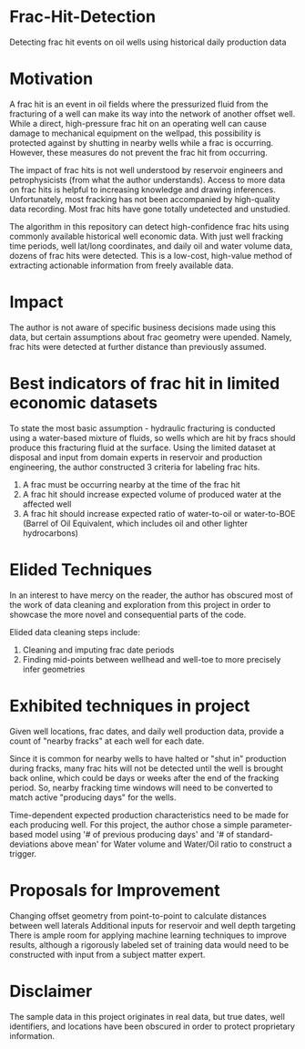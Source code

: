 # Frac-Hit-Detection
Detecting frac hit events on oil wells using historical daily production data


# Motivation
A frac hit is an event in oil fields where the pressurized fluid from the fracturing of a well can make its way into the network of another offset well. While a direct, high-pressure frac hit on an operating well can cause damage to mechanical equipment on the wellpad, this possibility is protected against by shutting in nearby wells while a frac is occurring. However, these measures do not prevent the frac hit from occurring.

The impact of frac hits is not well understood by reservoir engineers and petrophysicists (from what the author understands). Access to more data on frac hits is helpful to increasing knowledge and drawing inferences. Unfortunately, most fracking has not been accompanied by high-quality data recording. Most frac hits have gone totally undetected and unstudied.

The algorithm in this repository can detect high-confidence frac hits using commonly available historical well economic data. With just well fracking time periods, well lat/long coordinates, and daily oil and water volume data, dozens of frac hits were detected. This is a low-cost, high-value method of extracting actionable information from freely available data.

# Impact
The author is not aware of specific business decisions made using this data, but certain assumptions about frac geometry were upended. Namely, frac hits were detected at further distance than previously assumed.

# Best indicators of frac hit in limited economic datasets
To state the most basic assumption - hydraulic fracturing is conducted using a water-based mixture of fluids, so wells which are hit by fracs should produce this fracturing fluid at the surface. Using the limited dataset at disposal and input from domain experts in reservoir and production engineering, the author constructed 3 criteria for labeling frac hits.
1. A frac must be occurring nearby at the time of the frac hit
2. A frac hit should increase expected volume of produced water at the affected well
3. A frac hit should increase expected ratio of water-to-oil or water-to-BOE (Barrel of Oil Equivalent, which includes oil and other lighter hydrocarbons)

# Elided Techniques
In an interest to have mercy on the reader, the author has obscured most of the work of data cleaning and exploration from this project in order to showcase the more novel and consequential parts of the code.

Elided data cleaning steps include:
1. Cleaning and imputing frac date periods
2. Finding mid-points between wellhead and well-toe to more precisely infer geometries

# Exhibited techniques in project
Given well locations, frac dates, and daily well production data, provide a count of "nearby fracks" at each well for each date.

Since it is common for nearby wells to have halted or "shut in" production during fracks, many frac hits will not be detected until the well is brought back online, which could be days or weeks after the end of the fracking period. So, nearby fracking time windows will need to be converted to match active "producing days" for the wells.

Time-dependent expected production characteristics need to be made for each producing well. For this project, the author chose a simple parameter-based model using '# of previous producing days' and '# of standard-deviations above mean' for Water volume and Water/Oil ratio to construct a trigger.

# Proposals for Improvement
Changing offset geometry from point-to-point to calculate distances between well laterals
Additional inputs for reservoir and well depth targeting
There is ample room for applying machine learning techniques to improve results, although a rigorously labeled set of training data would need to be constructed with input from a subject matter expert.

# Disclaimer
The sample data in this project originates in real data, but true dates, well identifiers, and locations have been obscured in order to protect proprietary information.
